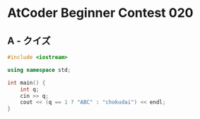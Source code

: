 # AtCoder Beginner Contest 020
## A - クイズ
```cpp
#include <iostream>

using namespace std;

int main() {
    int q;
    cin >> q;
    cout << (q == 1 ? "ABC" : "chokudai") << endl;
}
```
